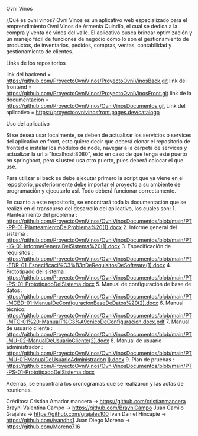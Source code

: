 Ovni Vinos
 
¿Qué es ovni vinos?
Ovni Vinos es un aplicativo web especializado para el emprendimiento Ovni Vinos de Armenia Quindío, el cual se dedica a la compra y venta de vinos del valle.
El aplicativo busca brindar optimización y un manejo fácil de funciones de negocio como lo son el gestionamiento de productos, de inventarios, pedidos,
compras, ventas, contabilidad y gestionamiento de clientes.

Links de los repositorios

link del backend =  https://github.com/ProyectoOvniVinos/ProyectoOvniVinosBack.git
link del frontend =  https://github.com/ProyectoOvniVinos/ProyectoOvniVinosFront.git
link de la documentacion = https://github.com/ProyectoOvniVinos/OvniVinosDocumentos.git
Link del aplicativo = https://proyectoovnivinosfront.pages.dev/catalogo

Uso del aplicativo

Si se desea usar localmente, se deben de actualizar los servicios o services del aplicativo en front, esto quiere decir que deberá clonar el repositorio de fronted e
instalar los módulos de node, navegar a la carpeta de services y actualizar la url a "localhost:8080", esto en caso de que tenga este puerto en springboot, pero si
usted usa otro puerto, pues deberá colocar el que use.

Para utilizar el back se debe ejecutar primero la script que ya viene en el repositorio, posteriormente debe importar el proyecto a su ambiente de programación y ejecutarlo
así. Todo deberá funcionar correctamente.

En cuanto a este repositorio, se encontrará toda la documentación que se realizó en el transcurso del desarrollo del aplicativo, los cuales son:
    1. Planteamiento del problema : 
    https://github.com/ProyectoOvniVinos/OvniVinosDocumentos/blob/main/PT-PP-01-PlanteamientoDelProblema%20(1).docx
    2. Informe general del sistema : 
    https://github.com/ProyectoOvniVinos/OvniVinosDocumentos/blob/main/PT-IG-01-InformeGeneralDelSistema%20(1).docx
    3. Especificación de requisitos : 
    https://github.com/ProyectoOvniVinos/OvniVinosDocumentos/blob/main/PT-EDR-01-Especificaci%C3%B3nDeRequisitosDeSoftware(1).docx
    4. Prototipado del sistema : 
    https://github.com/ProyectoOvniVinos/OvniVinosDocumentos/blob/main/PT-PS-01-PrototipadoDelSistema.docx
    5. Manual de configuración de base de datos : 
    https://github.com/ProyectoOvniVinos/OvniVinosDocumentos/blob/main/PT-MCBD-01-ManualDeConfiguracionBaseDeDatos%20(2).docx
    6. Manual técnico: 
    https://github.com/ProyectoOvniVinos/OvniVinosDocumentos/blob/main/PT-MTC-01%20-ManualT%C3%A9cnicoDeConfiguracion.docx.pdf
    7. Manual de usuario cliente : 
    https://github.com/ProyectoOvniVinos/OvniVinosDocumentos/blob/main/PT-MU-02-ManualDeUsuarioCliente(2).docx
    8. Manual de usuario administrador : 
    https://github.com/ProyectoOvniVinos/OvniVinosDocumentos/blob/main/PT-MU-01-ManualDeUsuarioAdministrador(1).docx
    9. Plan de pruebas : 
    https://github.com/ProyectoOvniVinos/OvniVinosDocumentos/blob/main/PT-PS-01-PrototipadoDelSistema.docx
    
    
 Además, se encontrará los cronogramas que se realizaron y las actas de reuniones. 
    

Créditos:
  Cristian Amador mancera -> 
  https://github.com/cristianmancera
  Brayni Valentina Campo -> 
  https://github.com/BrayniCampo
  Juan Camilo Grajales ->
  https://github.com/grajales100
  Ivan Daniel Hincapie -> https://github.com/ivandhs1
  Juan Diego Moreno -> https://github.com/Moreno716
